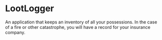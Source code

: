 # LootLogger
An application that keeps an inventory of all your possessions. In the case of a fire or other catastrophe, you will have a record for your insurance company.
